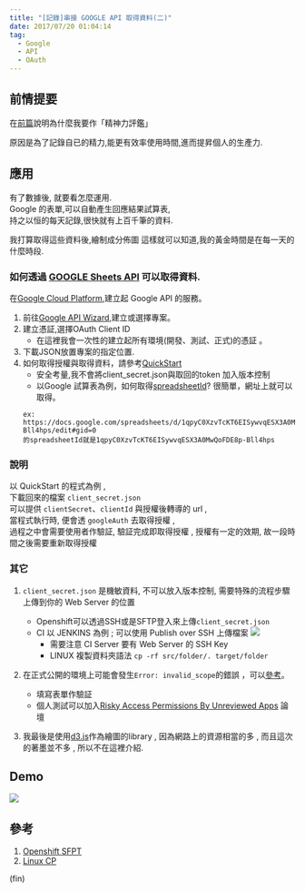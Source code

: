 ```yaml
---
title: "[記錄]串接 GOOGLE API 取得資料(二)"
date: 2017/07/20 01:04:14
tag:
  - Google 
  - API
  - OAuth 
---
```

## 前情提要

在[前篇](https://blog.marsen.me/2017/07/14/google_api_auth_1/)說明為什麼我要作「精神力評鑑」 

原因是為了記錄自已的精力,能更有效率使用時間,進而提昇個人的生產力.

## 應用

有了數據後, 就要看怎麼運用.  
Google 的表單,可以自動產生回應結果試算表,  
持之以恒的每天記錄,很快就有上百千筆的資料.

我打算取得這些資料後,繪制成分佈圖
這樣就可以知道,我的黃金時間是在每一天的什麼時段.

### 如何透過 [GOOGLE Sheets API](https://developers.google.com/sheets/api/reference/rest/) 可以取得資料.

在[Google Cloud Platform](https://cloud.google.com/?hl=zh-tw),建立起 Google API 的服務。

1. 前往[Google API Wizard](https://console.developers.google.com/start/api?id=sheets.googleapis.com),建立或選擇專案。
2. 建立憑証,選擇OAuth Client ID
	- 在這裡我會一次性的建立起所有環境(開發、測試、正式)的憑証 。
3. 下載JSON放置專案的指定位置.
4. 如何取得授權與取得資料，請參考[QuickStart](https://developers.google.com/sheets/api/quickstart/nodejs)
	- 安全考量,我不會將client_secret.json與取回的token 加入版本控制
	- 以Google 試算表為例，如何取得[spreadsheetId](https://developers.google.com/sheets/api/guides/concepts)? 很簡單，網址上就可以取得。
	```
	ex:
	https://docs.google.com/spreadsheets/d/1qpyC0XzvTcKT6EISywvqESX3A0MwQoFDE8p-Bll4hps/edit#gid=0
	的spreadsheetId就是1qpyC0XzvTcKT6EISywvqESX3A0MwQoFDE8p-Bll4hps
	```
### 說明  
以 QuickStart 的程式為例 ,  
下載回來的檔案 `client_secret.json`  
可以提供 `clientSecret`、`clientId` 與授權後轉導的 url ,  
當程式執行時, 便會透 `googleAuth` 去取得授權 ,  
過程之中會需要使用者作驗証, 驗証完成即取得授權 , 
授權有一定的效期, 故一段時間之後需要重新取得授權 

### 其它
1. `client_secret.json` 是機敏資料, 不可以放入版本控制, 需要特殊的流程步驟上傳到你的 Web Server 的位置
    - Openshift可以透過SSH或是SFTP登入來上傳`client_secret.json`
    - CI 以 JENKINS 為例 ; 可以使用 Publish over SSH 上傳檔案
![](https://i.imgur.com/Fo4Ml5M.jpg)
	  - 需要注意 CI Server 要有 Web Server 的 SSH Key
	  - LINUX 複製資料夾語法 `cp -rf src/folder/. target/folder`

2. 在正式公開的環境上可能會發生`Error: invalid_scope`的錯誤 ，可以[參考](https://support.google.com/code/contact/oauth_app_verification?id=705847791246&client=705847791246-l20jeqj1ncv2vffaki70ing4c8cda2r1.apps.googleusercontent.com&query=https://www.googleapis.com/auth/spreadsheets.readonly)。
	- 填寫表單作驗証
	- 個人測試可以加入[Risky Access Permissions By Unreviewed Apps](https://groups.google.com/forum/#!forum/risky-access-by-unreviewed-apps) 論壇

3. 我最後是使用[d3.js](https://d3js.org/)作為繪圖的library , 因為網路上的資源相當的多 , 而且這次的著墨並不多 , 所以不在這裡介紹. 

## Demo

![](https://i.imgur.com/8FYzhdg.gif)

## 參考
1. [Openshift SFPT](https://blog.openshift.com/using-filezilla-and-sftp-on-windows-with-openshift/)
2. [Linux CP](https://www.phpini.com/linux/cp-force-copy)

(fin)